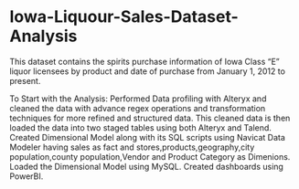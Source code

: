 # Iowa-Liquour-Sales-Dataset-Analysis
This dataset contains the spirits purchase information of Iowa Class “E” liquor licensees by product and date of purchase from January 1, 2012 to present.

To Start with the Analysis:
Performed Data profiling with Alteryx and cleaned the data with advance regex operations and transformation techniques for more refined and structured data.
This cleaned data is then loaded the data into two staged tables using both Alteryx and Talend.
Created Dimensional Model along with its SQL scripts using Navicat Data Modeler having sales as fact and stores,products,geography,city population,county population,Vendor and Product Category  as Dimenions.
Loaded the Dimensional Model using MySQL.
Created dashboards using PowerBI.
